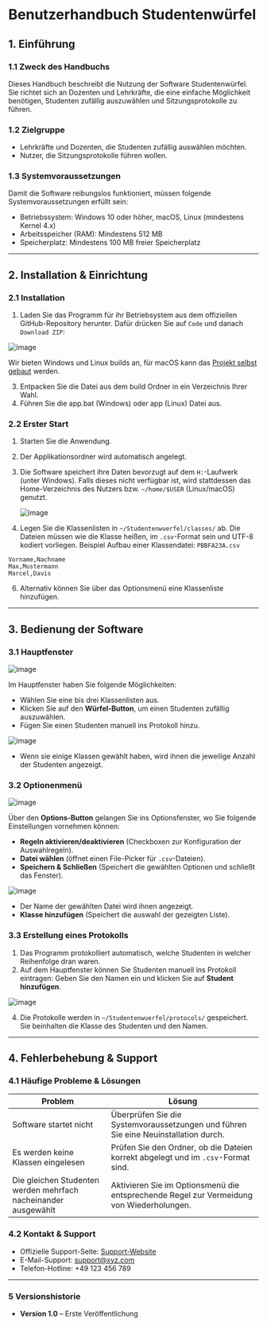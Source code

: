 # **Benutzerhandbuch Studentenwürfel**

## **1. Einführung**

### **1.1 Zweck des Handbuchs**
Dieses Handbuch beschreibt die Nutzung der Software Studentenwürfel. Sie richtet sich an Dozenten und Lehrkräfte, die eine einfache Möglichkeit benötigen, 
Studenten zufällig auszuwählen und Sitzungsprotokolle zu führen.

### **1.2 Zielgruppe**
- Lehrkräfte und Dozenten, die Studenten zufällig auswählen möchten.
- Nutzer, die Sitzungsprotokolle führen wollen.

### **1.3 Systemvoraussetzungen**
Damit die Software reibungslos funktioniert, müssen folgende Systemvoraussetzungen erfüllt sein:
- Betriebssystem: Windows 10 oder höher, macOS, Linux (mindestens Kernel 4.x)
- Arbeitsspeicher (RAM): Mindestens 512 MB
- Speicherplatz: Mindestens 100 MB freier Speicherplatz

---

## **2. Installation & Einrichtung**

### **2.1 Installation**
1. Laden Sie das Programm für ihr Betriebsystem aus dem offiziellen GitHub-Repository herunter.
   Dafür drücken Sie auf `Code` und danach `Download ZIP`:
   
![image](https://github.com/user-attachments/assets/0b070c0d-bafd-41d2-b781-9b55269f6ba7)


   Wir bieten Windows und Linux builds an, für macOS kann das [Projekt selbst gebaut](https://www.jetbrains.com/help/idea/javafx.html#package-app-with-jlink) werden.
   
3. Entpacken Sie die Datei aus dem build Ordner in ein Verzeichnis Ihrer Wahl.
4. Führen Sie die app.bat (Windows) oder app (Linux) Datei aus.

### **2.2 Erster Start**
1. Starten Sie die Anwendung.
2. Der Applikationsordner wird automatisch angelegt.
3. Die Software speichert ihre Daten bevorzugt auf dem `H:`-Laufwerk (unter Windows). Falls dieses nicht verfügbar ist, wird stattdessen das Home-Verzeichnis des Nutzers bzw. `~/home/$USER` (Linux/macOS) genutzt.
   
   ![image](https://github.com/user-attachments/assets/9ab8b392-bfe7-42f9-81c5-bc18d1def550)

4. Legen Sie die Klassenlisten in `~/Studentenwuerfel/classes/` ab. Die Dateien müssen wie die Klasse heißen, im `.csv`-Format sein und UTF-8 kodiert vorliegen.
Beispiel Aufbau einer Klassendatei:
`PBBFA23A.csv`
```
Vorname,Nachname
Max,Mustermann
Marcel,Davis
```   

6. Alternativ können Sie über das Optionsmenü eine Klassenliste hinzufügen.

---

## **3. Bedienung der Software**

### **3.1 Hauptfenster**
![image](https://github.com/user-attachments/assets/022eb6f3-284a-4be6-9506-c992e8c95ff5)

Im Hauptfenster haben Sie folgende Möglichkeiten:
- Wählen Sie eine bis drei Klassenlisten aus.
- Klicken Sie auf den **Würfel-Button**, um einen Studenten zufällig auszuwählen.
- Fügen Sie einen Studenten manuell ins Protokoll hinzu.
  
 ![image](https://github.com/user-attachments/assets/f8261ae0-cb8b-40bd-999f-78cb85aada56)
- Wenn sie einige Klassen gewählt haben, wird ihnen die jeweilige Anzahl der Studenten angezeigt.

### **3.2 Optionenmenü**
![image](https://github.com/user-attachments/assets/5f1cc44f-8cfd-4378-82ab-c8fbdd71116a)

Über den **Options-Button** gelangen Sie ins Optionsfenster, wo Sie folgende Einstellungen vornehmen können:
- **Regeln aktivieren/deaktivieren** (Checkboxen zur Konfiguration der Auswahlregeln).
- **Datei wählen** (öffnet einen File-Picker für `.csv`-Dateien).
- **Speichern & Schließen** (Speichert die gewählten Optionen und schließt das Fenster).

![image](https://github.com/user-attachments/assets/2e45cb49-b336-48b7-b5b7-591207e5158b)
- Der Name der gewählten Datei wird ihnen angezeigt.
- **Klasse hinzufügen** (Speichert die auswahl der gezeigten Liste).

### **3.3 Erstellung eines Protokolls**
1. Das Programm protokolliert automatisch, welche Studenten in welcher Reihenfolge dran waren.
2. Auf dem Hauptfenster können Sie Studenten manuell ins Protokoll eintragen: Geben Sie den Namen ein und klicken Sie auf **Student hinzufügen**.

![image](https://github.com/user-attachments/assets/229cf7ff-675d-4a1c-8f8e-60cac5f66e37)

4. Die Protokolle werden in `~/Studentenwuerfel/protocols/` gespeichert. Sie beinhalten die Klasse des Studenten und den Namen.

---

## **4. Fehlerbehebung & Support**

### **4.1 Häufige Probleme & Lösungen**
| Problem | Lösung |
|---------|--------|
| Software startet nicht | Überprüfen Sie die Systemvoraussetzungen und führen Sie eine Neuinstallation durch. |
| Es werden keine Klassen eingelesen | Prüfen Sie den Ordner, ob die Dateien korrekt abgelegt und im `.csv`-Format sind. |
| Die gleichen Studenten werden mehrfach nacheinander ausgewählt | Aktivieren Sie im Optionsmenü die entsprechende Regel zur Vermeidung von Wiederholungen. |

### **4.2 Kontakt & Support**
- Offizielle Support-Seite: [Support-Website](https://www.xyz.com/support)
- E-Mail-Support: support@xyz.com
- Telefon-Hotline: +49 123 456 789

---

### **5 Versionshistorie**
- **Version 1.0** – Erste Veröffentlichung
